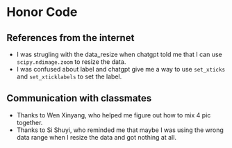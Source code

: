 # Honor Code

## References from the internet

- I was strugling with the data_resize when chatgpt told me that I can use `scipy.ndimage.zoom` to resize the data.
- I was confused about label and chatgpt give me a way to use `set_xticks` and `set_xticklabels` to set the label.

## Communication with classmates

- Thanks to Wen Xinyang, who helped me figure out how to mix 4 pic together.
- Thanks to Si Shuyi, who reminded me that maybe I was using the wrong data range when I resize the data and got nothing at all.
